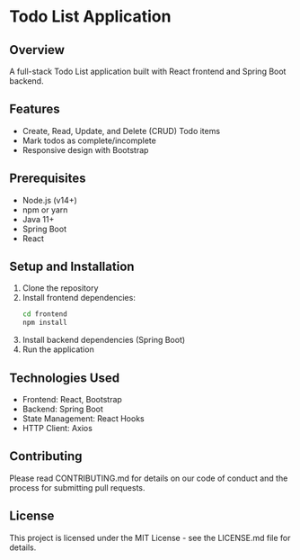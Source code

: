 # Todo List Application

## Overview
A full-stack Todo List application built with React frontend and Spring Boot backend.

## Features
- Create, Read, Update, and Delete (CRUD) Todo items
- Mark todos as complete/incomplete
- Responsive design with Bootstrap

## Prerequisites
- Node.js (v14+)
- npm or yarn
- Java 11+
- Spring Boot
- React

## Setup and Installation
1. Clone the repository
2. Install frontend dependencies:
   ```bash
   cd frontend
   npm install
   ```
3. Install backend dependencies (Spring Boot)
4. Run the application

## Technologies Used
- Frontend: React, Bootstrap
- Backend: Spring Boot
- State Management: React Hooks
- HTTP Client: Axios

## Contributing
Please read CONTRIBUTING.md for details on our code of conduct and the process for submitting pull requests.

## License
This project is licensed under the MIT License - see the LICENSE.md file for details. 